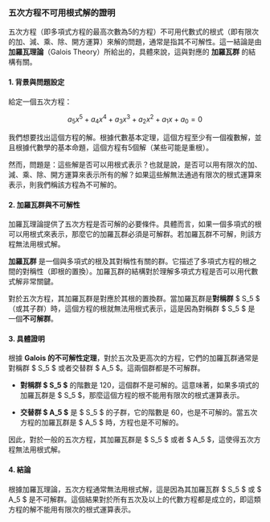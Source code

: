 ### **五次方程不可用根式解的證明**

五次方程（即多項式方程的最高次數為5的方程）不可用代數式的根式（即有限次的加、減、乘、除、開方運算）來解的問題，通常是指其不可解性。這一結論是由 **加羅瓦理論**（Galois Theory）所給出的，具體來說，這與對應的 **加羅瓦群** 的結構有關。

#### **1. 背景與問題設定**

給定一個五次方程：

$$
a_5 x^5 + a_4 x^4 + a_3 x^3 + a_2 x^2 + a_1 x + a_0 = 0
$$

我們想要找出這個方程的解。根據代數基本定理，這個方程至少有一個複數解，並且根據代數學的基本命題，這個方程有5個解（某些可能是重根）。

然而，問題是：這些解是否可以用根式表示？也就是說，是否可以用有限次的加、減、乘、除、開方運算來表示所有的解？如果這些解無法通過有限次的根式運算來表示，則我們稱該方程為不可解的。

#### **2. 加羅瓦群與不可解性**

加羅瓦理論提供了五次方程是否可解的必要條件。具體而言，如果一個多項式的根可以用根式來表示，那麼它的加羅瓦群必須是可解群。若加羅瓦群不可解，則該方程無法用根式解。

**加羅瓦群** 是一個與多項式的根及其對稱性有關的群。它描述了多項式方程的根之間的對稱性（即根的置換）。加羅瓦群的結構對於理解多項式方程是否可以用代數式解非常關鍵。

對於五次方程，其加羅瓦群是對應於其根的置換群。當加羅瓦群是**對稱群** $ S_5 $（或其子群）時，這個方程的根就無法用根式表示，這是因為對稱群 $ S_5 $ 是一個**不可解群**。

#### **3. 具體證明**

根據 **Galois 的不可解性定理**，對於五次及更高次的方程，它們的加羅瓦群通常是對稱群 $ S_5 $ 或者交替群 $ A_5 $。這兩個群都是不可解群。

- **對稱群 $ S_5 $** 的階數是 120，這個群不是可解的。這意味著，如果多項式的加羅瓦群是 $ S_5 $，那麼這個方程的根不能用有限次的根式運算表示。

- **交替群 $ A_5 $** 是 $ S_5 $ 的子群，它的階數是 60，也是不可解的。當五次方程的加羅瓦群是 $ A_5 $ 時，方程也是不可解的。

因此，對於一般的五次方程，其加羅瓦群是 $ S_5 $ 或者 $ A_5 $，這使得五次方程無法用根式解。

#### **4. 結論**

根據加羅瓦理論，五次方程通常無法用根式解，這是因為其加羅瓦群 $ S_5 $ 或 $ A_5 $ 是不可解群。這個結果對於所有五次及以上的代數方程都是成立的，即這類方程的解不能用有限次的根式運算表示。